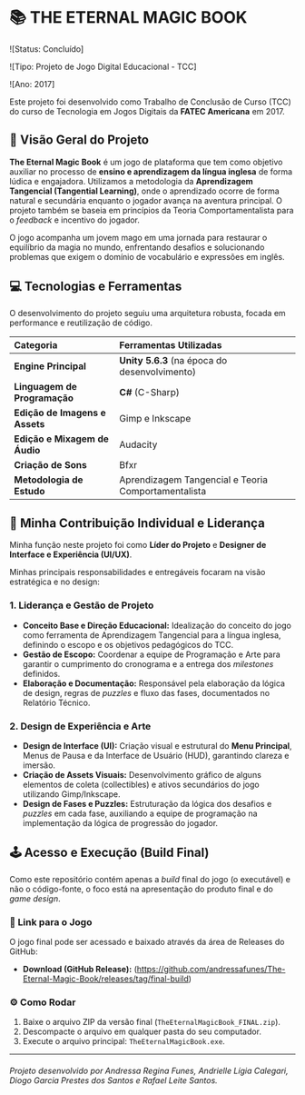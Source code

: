 # 📚 THE ETERNAL MAGIC BOOK

![Status: Concluído] 

![Tipo: Projeto de Jogo Digital Educacional - TCC]

![Ano: 2017]

Este projeto foi desenvolvido como Trabalho de Conclusão de Curso (TCC) do curso de Tecnologia em Jogos Digitais da **FATEC Americana** em 2017.

## 🎯 Visão Geral do Projeto

**The Eternal Magic Book** é um jogo de plataforma que tem como objetivo auxiliar no processo de **ensino e aprendizagem da língua inglesa** de forma lúdica e engajadora. Utilizamos a metodologia da **Aprendizagem Tangencial (Tangential Learning)**, onde o aprendizado ocorre de forma natural e secundária enquanto o jogador avança na aventura principal. O projeto também se baseia em princípios da Teoria Comportamentalista para o *feedback* e incentivo do jogador.

O jogo acompanha um jovem mago em uma jornada para restaurar o equilíbrio da magia no mundo, enfrentando desafios e solucionando problemas que exigem o domínio de vocabulário e expressões em inglês.

## 💻 Tecnologias e Ferramentas

O desenvolvimento do projeto seguiu uma arquitetura robusta, focada em performance e reutilização de código.

| Categoria                      | Ferramentas Utilizadas                              |
| :----------------------------- | :-------------------------------------------------- |
| **Engine Principal**           | **Unity 5.6.3** (na época do desenvolvimento)       |
| **Linguagem de Programação**   | **C#** (C-Sharp)                                    |
| **Edição de Imagens e Assets** | Gimp e Inkscape                                     |
| **Edição e Mixagem de Áudio**  | Audacity                                            |
| **Criação de Sons**            | Bfxr                                                |
| **Metodologia de Estudo**      | Aprendizagem Tangencial e Teoria Comportamentalista |

## 🌟 Minha Contribuição Individual e Liderança

Minha função neste projeto foi como **Líder do Projeto** e **Designer de Interface e Experiência (UI/UX)**.

Minhas principais responsabilidades e entregáveis focaram na visão estratégica e no design:

### 1. Liderança e Gestão de Projeto

* **Conceito Base e Direção Educacional:** Idealização do conceito do jogo como ferramenta de Aprendizagem Tangencial para a língua inglesa, definindo o escopo e os objetivos pedagógicos do TCC.
* **Gestão de Escopo:** Coordenar a equipe de Programação e Arte para garantir o cumprimento do cronograma e a entrega dos *milestones* definidos.
* **Elaboração e Documentação:** Responsável pela elaboração da lógica de design, regras de *puzzles* e fluxo das fases, documentados no Relatório Técnico.

### 2. Design de Experiência e Arte

* **Design de Interface (UI):** Criação visual e estrutural do **Menu Principal**, Menus de Pausa e da Interface de Usuário (HUD), garantindo clareza e imersão.
* **Criação de Assets Visuais:** Desenvolvimento gráfico de alguns elementos de coleta (collectibles) e ativos secundários do jogo utilizando Gimp/Inkscape.
* **Design de Fases e Puzzles:** Estruturação da lógica dos desafios e *puzzles* em cada fase, auxiliando a equipe de programação na implementação da lógica de progressão do jogador.

## 🕹️ Acesso e Execução (Build Final)

Como este repositório contém apenas a *build* final do jogo (o executável) e não o código-fonte, o foco está na apresentação do produto final e do *game design*.

### 🔗 Link para o Jogo

O jogo final pode ser acessado e baixado através da área de Releases do GitHub:

* **Download (GitHub Release):** (https://github.com/andressafunes/The-Eternal-Magic-Book/releases/tag/final-build)

### ⚙️ Como Rodar

1.  Baixe o arquivo ZIP da versão final (`TheEternalMagicBook_FINAL.zip`).
2.  Descompacte o arquivo em qualquer pasta do seu computador.
3.  Execute o arquivo principal: `TheEternalMagicBook.exe`.

***

###### *Projeto desenvolvido por Andressa Regina Funes, Andrielle Lígia Calegari, Diogo Garcia Prestes dos Santos e Rafael Leite Santos.*
